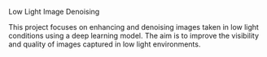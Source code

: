 Low Light Image Denoising

This project focuses on enhancing and denoising images taken in low light conditions using a deep learning model. The aim is to improve the visibility and quality of images captured in low light environments.

